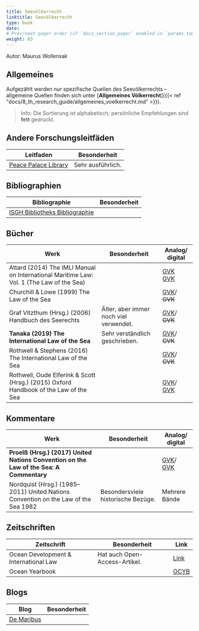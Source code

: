 ```yaml
---
title: Seevölkerrecht
linktitle: Seevölkerrecht
type: book
date: 
# Prev/next pager order (if `docs_section_pager` enabled in `params.toml`)
weight: 83
---
```

Autor: Maurus Wollensak

## Allgemeines

Aufgezählt werden nur spezifische Quellen des Seevölkerrechts – allgemeine Quellen finden sich unter [**Allgemeines Völkerrecht**]({{< ref "docs/8_th_research_guide/allgemeines_voelkerrecht.md" >}}).

> Info: Die Sortierung ist alphabetisch; persönliche Empfehlungen sind **fett** gedruckt.

## Andere Forschungsleitfäden

|Leitfaden|Besonderheit|
|-|-|
|[Peace Palace Library](https://www.peacepalacelibrary.nl/research-guides/special-topics/law-of-the-sea/)|Sehr ausführlich.|

## Bibliographien

|Bibliographie|Besonderheit|
|-|-|
|[ISGH Bibliotheks Bibliographie](https://www.itlos.org/en/the-registry/the-library/)||

## Bücher

|Werk|Besonderheit|Analog/ digital|
|-|-|-|
|Attard (2014) The IMLI Manual on International Maritime Law: Vol. 1 (The Law of the Sea)||[GVK](https://kxp.k10plus.de/DB=2.1/PPNSET?PPN=805624031)<br>[GVK](https://kxp.k10plus.de/DB=2.1/PPNSET?PPN=1497541832)|
|Churchill & Lowe (1999) The Law of the Sea||[GVK](https://kxp.k10plus.de/DB=2.1/PPNSET?PPN=30282216X)/<br>~~GVK~~|
|Graf Vitzthum (Hrsg.) (2006) Handbuch des Seerechts|Älter, aber immer noch viel verwendet.|[GVK](https://kxp.k10plus.de/DB=2.1/PPNSET?PPN=510818595)/<br>~~GVK~~|
|**Tanaka (2019) The International Law of the Sea**|Sehr verständlich geschrieben.|[GVK](https://kxp.k10plus.de/DB=2.1/PPNSET?PPN=1664141723)/<br>~~GVK~~|
|Rothwell & Stephens (2016) The International Law of the Sea||[GVK](https://kxp.k10plus.de/DB=2.1/PPNSET?PPN=838492215)/<br>~~GVK~~|
|Rothwell, Oude Elferink & Scott (Hrsg.) (2015) Oxford Handbook of the Law of the Sea||[GVK](https://kxp.k10plus.de/DB=2.1/PPNSET?PPN=785234551)/<br>[GVK](https://kxp.k10plus.de/DB=2.1/PPNSET?PPN=165558443X)|

## Kommentare

|Werk|Besonderheit|Analog/ digital|
|-|-|-|
|**Proelß (Hrsg.) (2017) United Nations Convention on the Law of the Sea: A Commentary**||[GVK](https://kxp.k10plus.de/DB=2.1/PPNSET?PPN=642783519)/<br>[GVK](https://kxp.k10plus.de/DB=2.1/PPNSET?PPN=1008130044)|
|Nordquist (Hrsg.) (1985–2011) United Nations Convention on the Law of the Sea 1982|Besondersviele historische Bezüge.|Mehrere Bände|

## Zeitschriften

|Zeitschrift|Besonderheit|Link|
|-|-|-|
|Ocean Development & International Law|Hat auch Open-Access-Artikel.|[Link](https://tandfonline.com/toc/uodl20/current)|
|Ocean Yearbook||[OCYB](https://brill.com/view/serial/OCYB)|

## Blogs

|Blog|Besonderheit|
|-|-|
|[De Maribus](https://demaribus.net)||